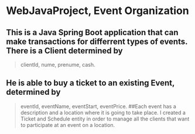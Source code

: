 # WebJavaProject, Event Organization

## This is a Java Spring Boot application that can make transactions for differrent types of events. There is a Client determined by
>clientId, nume, prenume, cash.
## He is able to buy a ticket to an existing Event, determined by
> eventId, eventName, eventStart, eventPrice. 
##Each event has a description and a location where it is going to take place. I created a Ticket and Schedule entity in order to manage all the clients that want to participate at an event on a location. 
